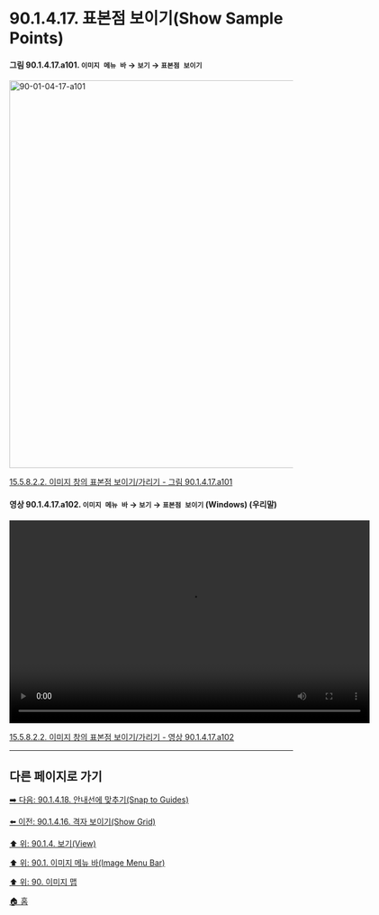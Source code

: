 # 90.1.4.17. 표본점 보이기(Show Sample Points)

<a id="90-01-04-17-a101"></a>

#### 그림 90.1.4.17.a101. `이미지 메뉴 바` → `보기` → `표본점 보이기`
<img width="980" height="688" alt="90-01-04-17-a101" src="https://github.com/user-attachments/assets/b1f3c123-7fb9-4b80-8196-2dbfd81a712a" />

[15.5.8.2.2. 이미지 창의 표본점 보이기/가리기 - 그림 90.1.4.17.a101](./15-05-08-02-02-show_n_hide_sample_points.md#90-01-04-17-a101)

<a id="90-01-04-17-a102"></a>

#### 영상 90.1.4.17.a102. `이미지 메뉴 바` → `보기` → `표본점 보이기` (Windows) (우리말)
<video controls="controls" width="640" height="360" src="https://github.com/user-attachments/assets/9675b241-dd45-44df-9446-d797aea3ec85"></video>

[15.5.8.2.2. 이미지 창의 표본점 보이기/가리기 - 영상 90.1.4.17.a102](./15-05-08-02-02-show_n_hide_sample_points.md#90-01-04-17-a102)

***

## 다른 페이지로 가기

[➡️ 다음: 90.1.4.18. 안내선에 맞추기(Snap to Guides)](./90-01-04-18-snap_to_guides.md)

[⬅️ 이전: 90.1.4.16. 격자 보이기(Show Grid)](./90-01-04-16-show_grid.md)

[⬆️ 위: 90.1.4. 보기(View)](./90-01-04-00-view.md)

[⬆️ 위: 90.1. 이미지 메뉴 바(Image Menu Bar)](./90-01-00-image-menu-bar.md)

[⬆️ 위: 90. 이미지 맵](./90-00-image-map.md)

[🏠 홈](./00-home.md)
